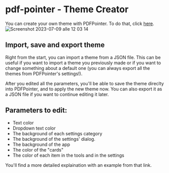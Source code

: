 # pdf-pointer - Theme Creator
You can create your own theme with PDFPointer. To do that, click [here](https://dinoosauro.github.io/pdf-pointer/themeCreator/).
![Screenshot 2023-07-09 alle 12 03 14](https://i.imgur.com/h4xciOF.jpg)
## Import, save and export theme
Right from the start, you can import a theme from a JSON file. This can be useful if you want to import a theme you previously made or if you want to change something about a default one (you can always export all the themes from PDFPointer's settings!).

After you edited all the parameters, you'll be able to save the theme direclty into PDFPointer, and to apply the new theme now. You can also export it as a JSON file if you want to continue editing it later.
## Parameters to edit:
- Text color
- Dropdown text color
- The background of each settings category
- The background of the settings' dialog.
- The background of the app
- The color of the "cards"
- The color of each item in the tools and in the settings

You'll find a more detailed explaination with an example from that link.
